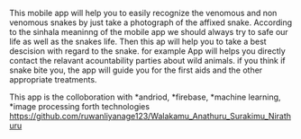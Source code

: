 This mobile app will help you to easily recognize the venomous and non venomous snakes by just take a photograph of the affixed snake. 
According to the sinhala meaninng of the mobile app we should always try to safe our life as well as the snakes life.
Then this ap will help you to take a best descision with regard to the snake. 
for example App will helps you directly contact the relavant acountability parties about wild animals.
if you think if snake bite you, the app will guide you for the first aids and the other appropriate treatments.

This app is the colloboration with 
      *andriod, 
      *firebase, 
      *machine learning, 
      *image processing forth technologies 
https://github.com/ruwanliyanage123/Walakamu_Anathuru_Surakimu_Nirathuru
